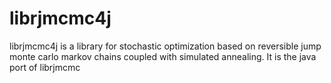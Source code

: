 # librjmcmc4j
librjmcmc4j is a library for stochastic optimization based on reversible jump monte carlo markov chains coupled with simulated annealing. It is the java port of librjmcmc
